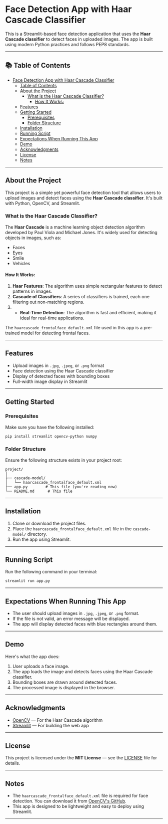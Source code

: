 # Face Detection App with Haar Cascade Classifier

This is a Streamlit-based face detection application that uses the **Haar Cascade classifier** to detect faces in uploaded images. The app is built using modern Python practices and follows PEP8 standards.

---

## 📚 Table of Contents

- [Face Detection App with Haar Cascade Classifier](#face-detection-app-with-haar-cascade-classifier)
  - [Table of Contents](#-table-of-contents)
  - [About the Project](#-about-the-project)
    - [What is the Haar Cascade Classifier?](#-what-is-the-haar-cascade-classifier)
      - [How It Works:](#-how-it-works)
  - [Features](#-features)
  - [Getting Started](#-getting-started)
    - [Prerequisites](#-prerequisites)
    - [Folder Structure](#-folder-structure)
  - [Installation](#-installation)
  - [Running Script](#-running-script)
  - [Expectations When Running This App](#-expectations-when-running-this-app)
  - [Demo](#-demo)
  - [Acknowledgments](#-acknowledgments)
  - [License](#-license)
  - [Notes](#-notes)

---

## About the Project

This project is a simple yet powerful face detection tool that allows users to upload images and detect faces using the **Haar Cascade classifier**. It's built with Python, OpenCV, and Streamlit.

### What is the Haar Cascade Classifier?

The **Haar Cascade** is a machine learning object detection algorithm developed by Paul Viola and Michael Jones. It's widely used for detecting objects in images, such as:

- Faces
- Eyes
- Smile
- Vehicles

#### How It Works:
1. **Haar Features**: The algorithm uses simple rectangular features to detect patterns in images.
2. **Cascade of Classifiers**: A series of classifiers is trained, each one filtering out non-matching regions.
3. + **Real-Time Detection**: The algorithm is fast and efficient, making it ideal for real-time applications.

The `haarcascade_frontalface_default.xml` file used in this app is a pre-trained model for detecting frontal faces.

---

## Features

- Upload images in `.jpg`, `.jpeg`, or `.png` format
- Face detection using the Haar Cascade classifier
- Display of detected faces with bounding boxes
- Full-width image display in Streamlit

---

## Getting Started

### Prerequisites
Make sure you have the following installed:

```bash
pip install streamlit opencv-python numpy
```

### Folder Structure

Ensure the following structure exists in your project root:

```
project/
│
├── cascade-model/
│   └── haarcascade_frontalface_default.xml
├── app.py        # This file (you're reading now)
└── README.md      # This file
```

---

## Installation

1. Clone or download the project files.
2. Place the `haarcascade_frontalface_default.xml` file in the `cascade-model/` directory.
3. Run the app using Streamlit.

---

## Running Script

Run the following command in your terminal:

```bash
streamlit run app.py
```

---

## Expectations When Running This App

- The user should upload images in `.jpg`, `.jpeg`, or `.png` format.
- If the file is not valid, an error message will be displayed.
- The app will display detected faces with blue rectangles around them.

---

## Demo

Here's what the app does:

1. User uploads a face image.
2. The app loads the image and detects faces using the Haar Cascade classifier.
3. Bounding boxes are drawn around detected faces.
4. The processed image is displayed in the browser.

---

## Acknowledgments

- [OpenCV](https://opencv.org) — For the Haar Cascade algorithm
- [Streamlit](https://streamlit.io) — For building the web app

---

## License

This project is licensed under the **MIT License** — see the [LICENSE](LICENSE) file for details.

---

## Notes

- The `haarcascade_frontalface_default.xml` file is required for face detection. You can download it from [OpenCV's GitHub](https://github.com/opencv/opencv/tree/master/data/hcascades).
- This app is designed to be lightweight and easy to deploy using Streamlit.

---

